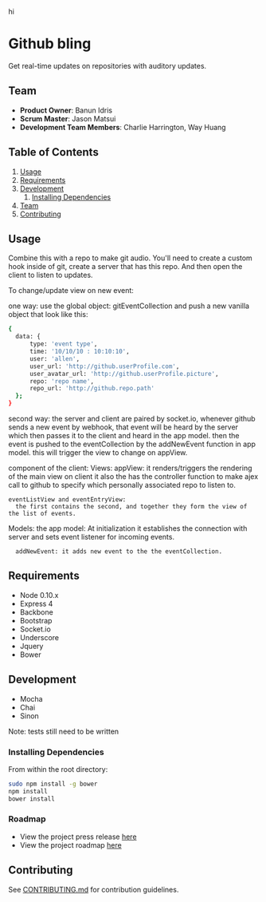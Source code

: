 hi

# Github bling

Get real-time updates on repositories with auditory updates. 

## Team

  - __Product Owner__: Banun Idris
  - __Scrum Master__: Jason Matsui
  - __Development Team Members__: Charlie Harrington, Way Huang

## Table of Contents

1. [Usage](#Usage)
1. [Requirements](#requirements)
1. [Development](#development)
    1. [Installing Dependencies](#installing-dependencies)
1. [Team](#team)
1. [Contributing](#contributing)

## Usage

Combine this with a repo to make git audio. You'll need to create a custom hook inside of git,
create a server that has this repo. And then open the client to listen to updates. 

To change/update view on new event:

  one way: use the global object: gitEventCollection and push a new vanilla object that look like this:
  ```sh
  {
    data: {
        type: 'event type',
        time: '10/10/10 : 10:10:10',
        user: 'allen',
        user_url: 'http://github.userProfile.com',
        user_avatar_url: 'http://github.userProfile.picture',
        repo: 'repo name',
        repo_url: 'http://github.repo.path'
    };
  }
  ```
  second way: the server and client are paired by socket.io, whenever github sends a new event by webhook,
  that event will be heard by the server which then passes it to the client and heard in the app model.
  then the event is pushed to the eventCollection by the addNewEvent function in app model.
  this will trigger the view to change on appView.

component of the client:
  Views:
    appView:
      it renders/triggers the rendering of the main view on client
      it also the has the controller function to make ajex call to github to specify which personally associated repo to listen to.

    eventListView and eventEntryView:
      the first contains the second, and together they form the view of the list of events.

  Models:
    the app model:
      At initialization it establishes the connection with server and sets event listener for incoming events.

      addNewEvent: it adds new event to the the eventCollection.


## Requirements

- Node 0.10.x
- Express 4
- Backbone
- Bootstrap
- Socket.io
- Underscore
- Jquery
- Bower

## Development

- Mocha
- Chai
- Sinon

Note: tests still need to be written

### Installing Dependencies

From within the root directory:

```sh
sudo npm install -g bower
npm install
bower install
```

### Roadmap

- View the project press release [here](/documentation/_PRESS-RELEASE.md)
- View the project roadmap [here](/documentation/projectRoadmap.md)

## Contributing

See [CONTRIBUTING.md](CONTRIBUTING.md) for contribution guidelines.
